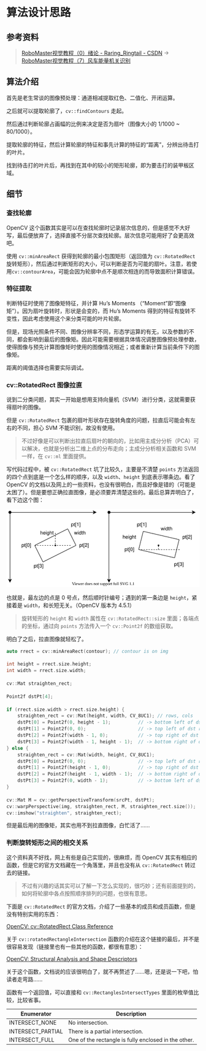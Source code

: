 # 算法设计思路

## 参考资料

> [RoboMaster视觉教程（0）绪论 - Raring_Ringtail - CSDN](https://blog.csdn.net/u010750137/article/details/90698203) -> [RoboMaster视觉教程（7）风车能量机关识别](https://blog.csdn.net/u010750137/article/details/98503529)

## 算法介绍

首先是老生常谈的图像预处理：通道相减提取红色、二值化、开闭运算。

之后就可以提取轮廓了，`cv::findContours` 走起。

然后通过判断轮廓占画幅的比例来决定是否为扇叶（图像大小的 1/1000 ~ 80/1000）。

提取轮廓的特征，然后计算轮廓的特征和事先计算的特征的“距离”，分辨出待击打的叶片。

找到待击打的叶片后，再找到在其中的较小的矩形轮廓，即为要击打的装甲板区域。



## 细节

### 查找轮廓

OpenCV 这个函数其实是可以在查找轮廓时记录层次信息的，但是感觉不大好写，最后便放弃了，选择直接不分层次查找轮廓。层次信息可能用好了会更高效吧。

使用 `cv::minAreaRect` 获得到轮廓的最小包围矩形（返回值为 `cv::RotatedRect` 旋转矩形），然后通过判断矩形的大小，可以判断是否为可能的扇叶。注意，若使用`cv::contourArea`，可能会因为轮廓中点不是顺次相连的而导致面积计算错误。

### 特征提取

判断特征时使用了图像矩特征，并计算 Hu’s Moments （“Moment”即“图像矩”）。因为扇叶旋转时，形状是会变的，而 Hu’s Moments 得到的特征有旋转不变性，因此考虑使用这个来分类可能的叶片轮廓。

但是，现场光照条件不同、图像分辨率不同，形态学运算的有无，以及参数的不同，都会影响到最后的图像矩。因此可能需要根据具体情况调整图像预处理参数，使得图像与预先计算图像矩时使用的图像情况相近；或者重新计算当前条件下的图像矩。

距离的阈值选择也需要实际调试。

### cv::RotatedRect 图像拉直

说到二分类问题，其实一开始是想用支持向量机（SVM）进行分类，这就需要获得扇叶的图像。

但是 `cv::RotatedRect` 包裹的扇叶形状存在旋转角度的问题，拉直后可能会有左右的不同，担心 SVM 不能识别，故没有使用。

> 不过好像是可以判断出拉直后扇叶的朝向的，比如用主成分分析（PCA）可以解决，也就是分析出二维上点的分布走向；主成分分析相关函数和 SVM 一样，在 `cv::ml` 里面提供。

写代码过程中，被 `cv::RotatedRect` 坑了比较久，主要是不清楚 `points` 方法返回的四个点到底是一个怎么样的顺序，以及 `width`、`height` 到底表示哪条边。看了 OpenCV 的文档以及网上的一些资料，也没有很明白，而且好像是错的（可能是太困了）。但是要想正确拉直图像，是必须要弄清楚这些的。最后总算弄明白了，看下边这个图：

![cv::RotatedRect](./assets/RotatedRect.svg)

也就是，最左边的点是 0 号点，然后顺时针编号；遇到的第一条边是 `height`，紧接着是 `width`，和长短无关。（OpenCV 版本为 4.5.1）

> 旋转矩形的 `height` 和 `width` 属性在 `cv::RotatedRect::size` 里面；各端点的坐标，通过向 `points` 方法传入一个 `cv::Point2f` 的数组获取。

明白了之后，拉直图像就轻松了。



```cpp
auto rrect = cv::minAreaRect(contour); // contour is on img

int height = rrect.size.height;
int width = rrect.size.width;

cv::Mat straighten_rect;

Point2f dstPt[4];

if (rrect.size.width > rrect.size.height) {
    straighten_rect = cv::Mat(height, width, CV_8UC1); // rows, cols
    dstPt[0] = Point2f(0, height - 1);          // -> bottom left of dst rect
    dstPt[1] = Point2f(0, 0);                   // -> top left of dst rect
    dstPt[2] = Point2f(width - 1, 0);           // -> top right of dst rect
    dstPt[3] = Point2f(width - 1, height - 1);  // -> bottom right of dst rect
} else {
    straighten_rect = cv::Mat(width, height, CV_8UC1);
    dstPt[0] = Point2f(0, 0);                   // -> top left of dst rect
    dstPt[1] = Point2f(height - 1, 0);          // -> top right of dst rect
    dstPt[2] = Point2f(height - 1, width - 1);  // -> bottom right of dst rect
    dstPt[3] = Point2f(0, width - 1);           // -> bottom left of dst rect
}

cv::Mat M = cv::getPerspectiveTransform(srcPt, dstPt);
cv::warpPerspective(img, straighten_rect, M, straighten_rect.size());
cv::imshow("straighten", straighten_rect); 
```

但是最后用的图像矩，其实也用不到拉直图像，白忙活了……

### 判断旋转矩形之间的相交关系

这个资料真不好找，网上有些是自己实现的，很麻烦，而 OpenCV 其实有相应的函数，但是它的官方文档藏在一个角落里，并且也没有从 `cv::RotatedRect` 转过去的链接。

> 不过有兴趣的话其实可以了解一下怎么实现的，很巧妙；还有前面提到的，如何将轮廓中各点按照顺序排列的问题，也很有意思。

下面是 `cv::RotatedRect` 的官方文档，介绍了一些基本的成员和成员函数，但是没有特别实用的东西：

[OpenCV: cv::RotatedRect Class Reference](https://docs.opencv.org/master/db/dd6/classcv_1_1RotatedRect.html)

关于 `cv::rotatedRectangleIntersection` 函数的介绍在这个链接的最后，并不是很容易发现（链接里也有一些其他的函数，都很有意思）：

[OpenCV: Structural Analysis and Shape Descriptors](https://docs.opencv.org/master/d3/dc0/group__imgproc__shape.html)

关于这个函数，文档说的应该很明白了，就不再赘述了……嗯，还是说一下吧，怕读者走弯路……

函数有一个返回值，可以直接和 `cv::RectanglesIntersectTypes` 里面的枚举值比较，比较省事。

| Enumerator        | Description                                          |
| ----------------- | ---------------------------------------------------- |
| INTERSECT_NONE    | No intersection.                                     |
| INTERSECT_PARTIAL | There is a partial intersection.                     |
| INTERSECT_FULL    | One of the rectangle is fully enclosed in the other. |

